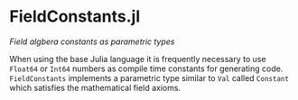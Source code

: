 # FieldConstants.jl

*Field algbera constants as parametric types*

When using the base Julia language it is frequently necessary to use `Float64` or `Int64` numbers as compile time constants for generating code.
`FieldConstants` implements a parametric type similar to `Val` called `Constant` which satisfies the mathematical field axioms.
